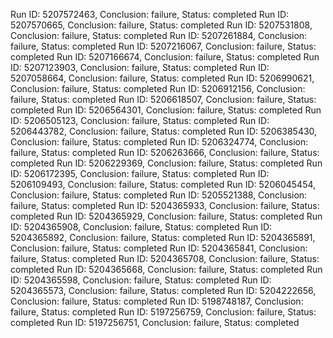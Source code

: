 Run ID: 5207572463, Conclusion: failure, Status: completed
Run ID: 5207570665, Conclusion: failure, Status: completed
Run ID: 5207531808, Conclusion: failure, Status: completed
Run ID: 5207261884, Conclusion: failure, Status: completed
Run ID: 5207216067, Conclusion: failure, Status: completed
Run ID: 5207166674, Conclusion: failure, Status: completed
Run ID: 5207123903, Conclusion: failure, Status: completed
Run ID: 5207058664, Conclusion: failure, Status: completed
Run ID: 5206990621, Conclusion: failure, Status: completed
Run ID: 5206912156, Conclusion: failure, Status: completed
Run ID: 5206618507, Conclusion: failure, Status: completed
Run ID: 5206564301, Conclusion: failure, Status: completed
Run ID: 5206505123, Conclusion: failure, Status: completed
Run ID: 5206443782, Conclusion: failure, Status: completed
Run ID: 5206385430, Conclusion: failure, Status: completed
Run ID: 5206324774, Conclusion: failure, Status: completed
Run ID: 5206263666, Conclusion: failure, Status: completed
Run ID: 5206229369, Conclusion: failure, Status: completed
Run ID: 5206172395, Conclusion: failure, Status: completed
Run ID: 5206109493, Conclusion: failure, Status: completed
Run ID: 5206045454, Conclusion: failure, Status: completed
Run ID: 5205521388, Conclusion: failure, Status: completed
Run ID: 5204365933, Conclusion: failure, Status: completed
Run ID: 5204365929, Conclusion: failure, Status: completed
Run ID: 5204365908, Conclusion: failure, Status: completed
Run ID: 5204365892, Conclusion: failure, Status: completed
Run ID: 5204365891, Conclusion: failure, Status: completed
Run ID: 5204365841, Conclusion: failure, Status: completed
Run ID: 5204365708, Conclusion: failure, Status: completed
Run ID: 5204365668, Conclusion: failure, Status: completed
Run ID: 5204365598, Conclusion: failure, Status: completed
Run ID: 5204365573, Conclusion: failure, Status: completed
Run ID: 5204222656, Conclusion: failure, Status: completed
Run ID: 5198748187, Conclusion: failure, Status: completed
Run ID: 5197256759, Conclusion: failure, Status: completed
Run ID: 5197256751, Conclusion: failure, Status: completed

